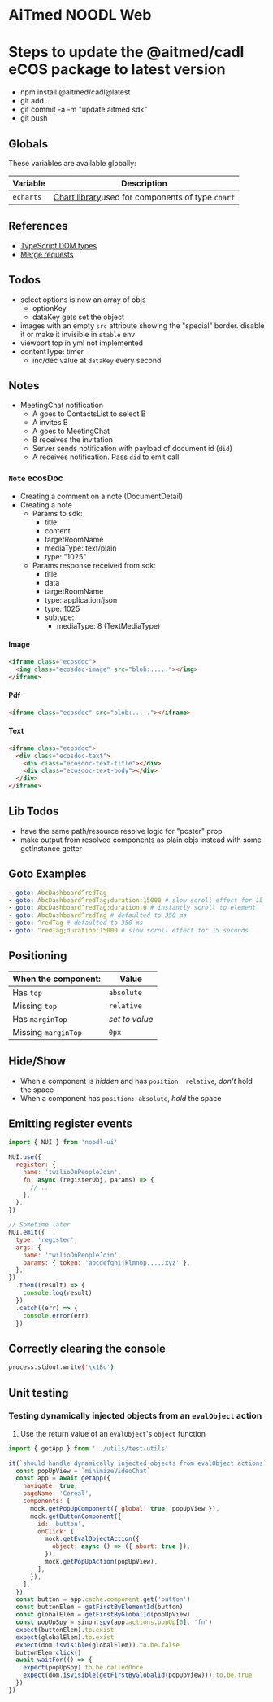 # AiTmed NOODL Web

# Steps to update the @aitmed/cadl eCOS package to latest version

- npm install @aitmed/cadl@latest
- git add .
- git commit -a -m "update aitmed sdk"
- git push

## Globals

These variables are available globally:

| Variable  | Description                                                                                           |
| --------- | ----------------------------------------------------------------------------------------------------- |
| `echarts` | [Chart library](https://echarts.apache.org/examples/en/index.html)used for components of type `chart` |

## References

- [TypeScript DOM types](https://github.com/microsoft/TypeScript/blob/master/lib/lib.dom.d.ts)
- [Merge requests](https://gitlab.aitmed.com/help/user/project/merge_requests/index.md#checkout-merge-requests-locally)

## Todos

- select options is now an array of objs
  - optionKey
  - dataKey gets set the object
- images with an empty `src` attribute showing the "special" border. disable it or make it invisible in `stable` env
- viewport top in yml not implemented
- contentType: timer
  - inc/dec value at `dataKey` every second

## Notes

- MeetingChat notification
  - A goes to ContactsList to select B
  - A invites B
  - A goes to MeetingChat
  - B receives the invitation
  - Server sends notification with payload of document id (`did`)
  - A receives notification. Pass `did` to emit call

### `Note` ecosDoc

- Creating a comment on a note (DocumentDetail)
- Creating a note
  - Params to sdk:
    - title
    - content
    - targetRoomName
    - mediaType: text/plain
    - type: "1025"
  - Params response received from sdk:
    - title
    - data
    - targetRoomName
    - type: application/json
    - type: 1025
    - subtype:
      - mediaType: 8 (TextMediaType)

#### Image

```html
<iframe class="ecosdoc">
  <img class="ecosdoc-image" src="blob:....."></img>
</iframe>
```

#### Pdf

```html
<iframe class="ecosdoc" src="blob:....."></iframe>
```

#### Text

```html
<iframe class="ecosdoc">
  <div class="ecosdoc-text">
    <div class="ecosdoc-text-title"></div>
    <div class="ecosdoc-text-body"></div>
  </div>
</iframe>
```

## Lib Todos

- have the same path/resource resolve logic for "poster" prop
- make output from resolved components as plain objs instead with some getInstance getter

## Goto Examples

```yml
- goto: AbcDashboard^redTag
- goto: AbcDashboard^redTag;duration:15000 # slow scroll effect for 15 seconds
- goto: AbcDashboard^redTag;duration:0 # instantly scroll to element
- goto: AbcDashboard^redTag # defaulted to 350 ms
- goto: ^redTag # defaulted to 350 ms
- goto: ^redTag;duration:15000 # slow scroll effect for 15 seconds
```

## Positioning

| When the component: | Value          |
| ------------------- | -------------- |
| Has `top`           | `absolute`     |
| Missing `top`       | `relative`     |
| Has `marginTop`     | _set to value_ |
| Missing `marginTop` | `0px`          |

## Hide/Show

- When a component is _hidden_ and has `position: relative`, _don't_ hold the space
- When a component has `position: absolute`, _hold_ the space

## Emitting register events

```js
import { NUI } from 'noodl-ui'

NUI.use({
  register: {
    name: 'twilioOnPeopleJoin',
    fn: async (registerObj, params) => {
      // ...
    },
  },
})

// Sometime later
NUI.emit({
  type: 'register',
  args: {
    name: 'twilioOnPeopleJoin',
    params: { token: 'abcdefghijklmnop.....xyz' },
  },
})
  .then((result) => {
    console.log(result)
  })
  .catch((err) => {
    console.error(err)
  })
```

## Correctly clearing the console

```bash
process.stdout.write('\x1Bc')
```

## Unit testing

### Testing dynamically injected objects from an `evalObject` action

1. Use the return value of an `evalObject`'s `object` function

```js
import { getApp } from '../utils/test-utils'

it(`should handle dynamically injected objects from evalObject actions`, () => {
  const popUpView = `minimizeVideoChat`
  const app = await getApp({
    navigate: true,
    pageName: 'Cereal',
    components: [
      mock.getPopUpComponent({ global: true, popUpView }),
      mock.getButtonComponent({
        id: 'button',
        onClick: [
          mock.getEvalObjectAction({
            object: async () => ({ abort: true }),
          }),
          mock.getPopUpAction(popUpView),
        ],
      }),
    ],
  })
  const button = app.cache.component.get('button')
  const buttonElem = getFirstByElementId(button)
  const globalElem = getFirstByGlobalId(popUpView)
  const popUpSpy = sinon.spy(app.actions.popUp[0], 'fn')
  expect(buttonElem).to.exist
  expect(globalElem).to.exist
  expect(dom.isVisible(globalElem)).to.be.false
  buttonElem.click()
  await waitFor(() => {
    expect(popUpSpy).to.be.calledOnce
    expect(dom.isVisible(getFirstByGlobalId(popUpView))).to.be.true
  })
})
```
